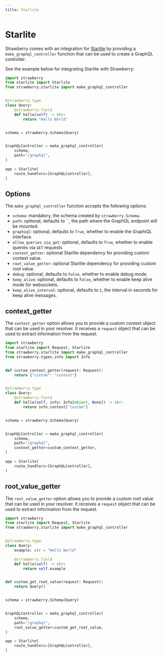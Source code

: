 ```yaml
---
title: Starlite
---
```


# Starlite

Strawberry comes with an integration for
[Starlite](https://starliteproject.dev/) by providing a
`make_graphql_controller` function that can be used to create a GraphQL
controller.

See the example below for integrating Starlite with Strawberry:

```python
import strawberry
from starlite import Starlite
from strawberry.starlite import make_graphql_controller


@strawberry.type
class Query:
    @strawberry.field
    def hello(self) -> str:
        return "Hello World"


schema = strawberry.Schema(Query)


GraphQLController = make_graphql_controller(
    schema,
    path="/graphql",
)

app = Starlite(
    route_handlers=[GraphQLController],
)
```

## Options

The `make_graphql_controller` function accepts the following options:

- `schema`: mandatory, the schema created by `strawberry.Schema`.
- `path`: optional, defaults to ``, the path where the GraphQL endpoint will be
  mounted.
- `graphiql`: optional, defaults to `True`, whether to enable the GraphiQL
  interface.
- `allow_queries_via_get`: optional, defaults to `True`, whether to enable
  queries via `GET` requests
- `context_getter`: optional Starlite dependency for providing custom context
  value.
- `root_value_getter`: optional Starlite dependency for providing custom root
  value.
- `debug`: optional, defaults to `False`, whether to enable debug mode.
- `keep_alive`: optional, defaults to `False`, whether to enable keep alive mode
  for websockets.
- `keep_alive_interval`: optional, defaults to `1`, the interval in seconds for
  keep alive messages.

## context_getter

The `context_getter` option allows you to provide a custom context object that
can be used in your resolver. It receives a `request` object that can be used to
extract information from the request.

```python
import strawberry
from starlite import Request, Starlite
from strawberry.starlite import make_graphql_controller
from strawberry.types.info import Info


def custom_context_getter(request: Request):
    return {"custom": "context"}


@strawberry.type
class Query:
    @strawberry.field
    def hello(self, info: Info[object, None]) -> str:
        return info.context["custom"]


schema = strawberry.Schema(Query)


GraphQLController = make_graphql_controller(
    schema,
    path="/graphql",
    context_getter=custom_context_getter,
)

app = Starlite(
    route_handlers=[GraphQLController],
)
```

## root_value_getter

The `root_value_getter` option allows you to provide a custom root value that
can be used in your resolver. It receives a `request` object that can be used to
extract information from the request.

```python
import strawberry
from starlite import Request, Starlite
from strawberry.starlite import make_graphql_controller


@strawberry.type
class Query:
    example: str = "Hello World"

    @strawberry.field
    def hello(self) -> str:
        return self.example


def custom_get_root_value(request: Request):
    return Query()


schema = strawberry.Schema(Query)


GraphQLController = make_graphql_controller(
    schema,
    path="/graphql",
    root_value_getter=custom_get_root_value,
)

app = Starlite(
    route_handlers=[GraphQLController],
)
```
